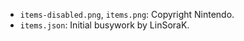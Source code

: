 - `items-disabled.png`, `items.png`: Copyright Nintendo.
- `items.json`: Initial busywork by LinSoraK.
